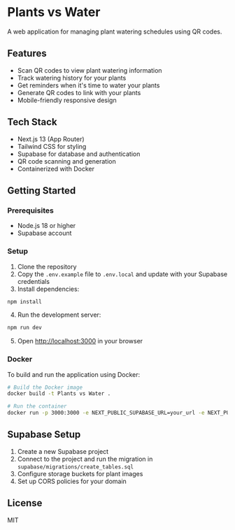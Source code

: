 # Plants vs Water

A web application for managing plant watering schedules using QR codes.

## Features

- Scan QR codes to view plant watering information
- Track watering history for your plants
- Get reminders when it's time to water your plants
- Generate QR codes to link with your plants
- Mobile-friendly responsive design

## Tech Stack

- Next.js 13 (App Router)
- Tailwind CSS for styling
- Supabase for database and authentication
- QR code scanning and generation
- Containerized with Docker

## Getting Started

### Prerequisites

- Node.js 18 or higher
- Supabase account

### Setup

1. Clone the repository
2. Copy the `.env.example` file to `.env.local` and update with your Supabase credentials
3. Install dependencies:

```bash
npm install
```

4. Run the development server:

```bash
npm run dev
```

5. Open [http://localhost:3000](http://localhost:3000) in your browser

### Docker

To build and run the application using Docker:

```bash
# Build the Docker image
docker build -t Plants vs Water .

# Run the container
docker run -p 3000:3000 -e NEXT_PUBLIC_SUPABASE_URL=your_url -e NEXT_PUBLIC_SUPABASE_ANON_KEY=your_key Plants vs Water
```

## Supabase Setup

1. Create a new Supabase project
2. Connect to the project and run the migration in `supabase/migrations/create_tables.sql`
3. Configure storage buckets for plant images
4. Set up CORS policies for your domain

## License

MIT